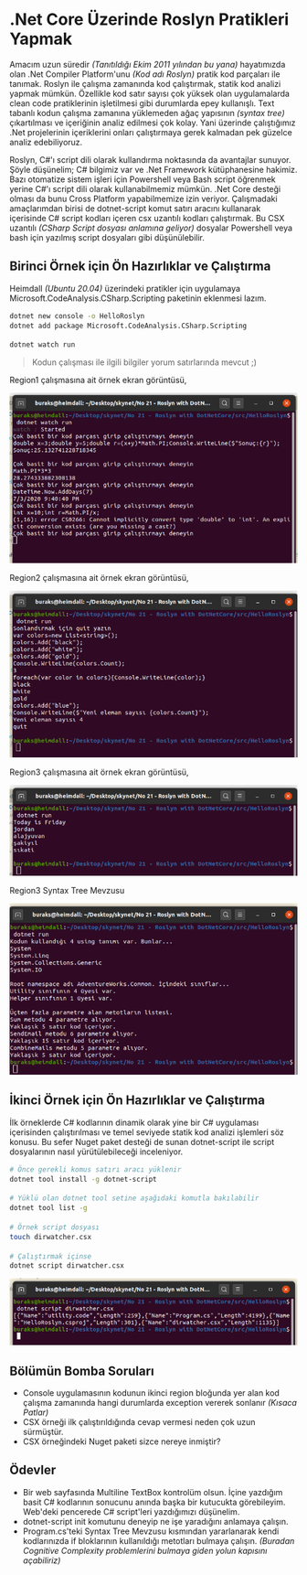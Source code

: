 # .Net Core Üzerinde Roslyn Pratikleri Yapmak

Amacım uzun süredir _(Tanıtıldığı Ekim 2011 yılından bu yana)_ hayatımızda olan .Net Compiler Platform'unu _(Kod adı Roslyn)_ pratik kod parçaları ile tanımak. Roslyn ile çalışma zamanında kod çalıştırmak, statik kod analizi yapmak mümkün. Özellikle kod satır sayısı çok yüksek olan uygulamalarda clean code pratiklerinin işletilmesi gibi durumlarda epey kullanışlı. Text tabanlı kodun çalışma zamanına yüklemeden ağaç yapısının _(syntax tree)_ çıkartılması ve içeriğinin analiz edilmesi çok kolay. Yani üzerinde çalıştığımız .Net projelerinin içeriklerini onları çalıştırmaya gerek kalmadan pek güzelce analiz edebiliyoruz.

Roslyn, C#'ı script dili olarak kullandırma noktasında da avantajlar sunuyor. Şöyle düşünelim; C# bilgimiz var ve .Net Framework kütüphanesine hakimiz. Bazı otomatize sistem işleri için Powershell veya Bash script öğrenmek yerine C#'ı script dili olarak kullanabilmemiz mümkün. .Net Core desteği olması da bunu Cross Platform yapabilmemize izin veriyor. Çalışmadaki amaçlarımdan birisi de dotnet-script komut satırı aracını kullanarak içerisinde C# script kodları içeren csx uzantılı kodları çalıştırmak. Bu CSX uzantılı _(CSharp Script dosyası anlamına geliyor)_ dosyalar Powershell veya bash için yazılmış script dosyaları gibi düşünülebilir.

## Birinci Örnek için Ön Hazırlıklar ve Çalıştırma

Heimdall _(Ubuntu 20.04)_ üzerindeki pratikler için uygulamaya Microsoft.CodeAnalysis.CSharp.Scripting paketinin eklenmesi lazım.

```bash
dotnet new console -o HelloRoslyn
dotnet add package Microsoft.CodeAnalysis.CSharp.Scripting

dotnet watch run
```
>Kodun çalışması ile ilgili bilgiler yorum satırlarında mevcut ;)

Region1 çalışmasına ait örnek ekran görüntüsü,

![Screenshot_01.png](./assets/Screenshot_01.png)

Region2 çalışmasına ait örnek ekran görüntüsü,

![Screenshot_02.png](./assets/Screenshot_02.png)

Region3 çalışmasına ait örnek ekran görüntüsü,

![Screenshot_03.png](./assets/Screenshot_03.png)

Region3 Syntax Tree Mevzusu

![Screenshot_05.png](./assets/Screenshot_05.png)

## İkinci Örnek için Ön Hazırlıklar ve Çalıştırma

İlk örneklerde C# kodlarının dinamik olarak yine bir C# uygulaması içerisinden çalıştırılması ve temel seviyede statik kod analizi işlemleri söz konusu. Bu sefer Nuget paket desteği de sunan dotnet-script ile script dosyalarının nasıl yürütülebileceği inceleniyor.

```bash
# Önce gerekli komus satırı aracı yüklenir
dotnet tool install -g dotnet-script

# Yüklü olan dotnet tool setine aşağıdaki komutla bakılabilir
dotnet tool list -g

# Örnek script dosyası
touch dirwatcher.csx

# Çalıştırmak içinse
dotnet script dirwatcher.csx
```

![Screenshot_04.png](./assets/Screenshot_04.png)

## Bölümün Bomba Soruları

- Console uygulamasının kodunun ikinci region bloğunda yer alan kod çalışma zamanında hangi durumlarda exception vererek sonlanır _(Kısaca Patlar)_
- CSX örneği ilk çalıştırıldığında cevap vermesi neden çok uzun sürmüştür.
- CSX örneğindeki Nuget paketi sizce nereye inmiştir?

## Ödevler

- Bir web sayfasında Multiline TextBox kontrolüm olsun. İçine yazdığım basit C# kodlarının sonucunu anında başka bir kutucukta görebileyim. Web'deki pencerede C# script'leri yazdığımızı düşünelim.
- dotnet-script init komutunu deneyip ne işe yaradığını anlamaya çalışın.
- Program.cs'teki Syntax Tree Mevzusu kısmından yararlanarak kendi kodlarınızda if bloklarının kullanıldığı metotları bulmaya çalışın. _(Buradan Cognitive Complexity problemlerini bulmaya giden yolun kapısını açabiliriz)_
